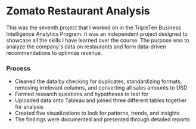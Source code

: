 # Zomato Restaurant Analysis
This was the seventh project that I worked on in the TripleTen Business Intelligence Analytics Program. It was an independent
project designed to showcase all the skills I have learned over the course. The purpose was to analyze the company's data on restaurants and
form data-driven recommendations to optimize revenue.

### Process
* Cleaned the data by checking for duplicates, standardizing formats, removing irrelevant columns, and converting all sales amounts to USD
* Formed research questions and hypotheses to test for
* Uploaded data onto Tableau and joined three different tables together for analysis
* Created five visualizations to look for patterns, trends, and insights
* The findings were documented and presented through detailed reports
